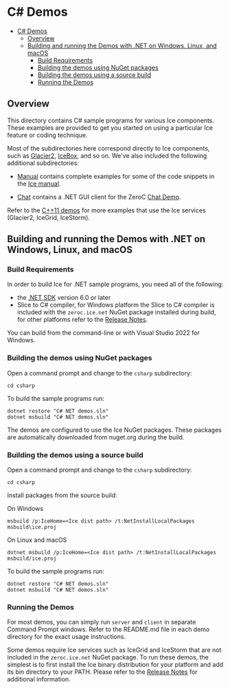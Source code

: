 # C# Demos

- [C# Demos](#c-demos)
  - [Overview](#overview)
  - [Building and running the Demos with .NET on Windows, Linux, and macOS](#building-and-running-the-demos-with-net-60-on-windows-linux-and-macos)
    - [Build Requirements](#build-requirements)
    - [Building the demos using NuGet packages](#building-the-demos-using-nuget-packages)
    - [Building the demos using a source build](#building-the-demos-using-a-source-build)
    - [Running the Demos](#running-the-demos)

## Overview

This directory contains C# sample programs for various Ice components. These
examples are provided to get you started on using a particular Ice feature or
coding technique.

Most of the subdirectories here correspond directly to Ice components, such as
[Glacier2](./Glacier2), [IceBox](./IceBox), and so on. We've also included the
following additional subdirectories:

- [Manual](./Manual) contains complete examples for some of the code snippets
in the [Ice manual][1].

- [Chat](./Chat) contains a .NET GUI client for the ZeroC [Chat Demo][2].

Refer to the [C++11 demos](../cpp11) for more examples that use the Ice services
(Glacier2, IceGrid, IceStorm).

## Building and running the Demos with .NET on Windows, Linux, and macOS

### Build Requirements

In order to build Ice for .NET sample programs, you need all of the following:

- the [.NET SDK][5] version 6.0 or later
- Slice to C# compiler, for Windows platform the Slice to C# compiler is included
  with the `zeroc.ice.net` NuGet package installed during build, for other platforms
  refer to the [Release Notes][6].

You can build from the command-line or with Visual Studio 2022 for Windows.

### Building the demos using NuGet packages

Open a command prompt and change to the `csharp` subdirectory:

```shell
cd csharp
```

To build the sample programs run:

```shell
dotnet restore "C# NET demos.sln"
dotnet msbuild "C# NET demos.sln"
```

The demos are configured to use the Ice NuGet packages. These packages are automatically
downloaded from nuget.org during the build.

### Building the demos using a source build

Open a command prompt and change to the `csharp` subdirectory:

```shell
cd csharp
```

Install packages from the source build:

On Windows

```shell
msbuild /p:IceHome=<Ice dist path> /t:NetInstallLocalPackages msbuild\ice.proj
```

On Linux and macOS

```shell
dotnet msbuild /p:IceHome=<Ice dist path> /t:NetInstallLocalPackages msbuild/ice.proj
```

To build the sample programs run:

```shell
dotnet restore "C# NET demos.sln"
dotnet msbuild "C# NET demos.sln"
```

### Running the Demos

For most demos, you can simply run `server` and `client` in separate Command
Prompt windows.  Refer to the README.md file in each demo directory for the
exact usage instructions.

Some demos require Ice services such as IceGrid and IceStorm that are not
included in the `zeroc.ice.net` NuGet package. To run these demos, the simplest
is to first install the Ice binary distribution for your platform  and add its bin
directory to your PATH. Please refer to the [Release Notes][6] for additional information.

[1]: https://doc.zeroc.com/ice/3.7/introduction
[2]: https://doc.zeroc.com/technical-articles/general-topics/chat-demo
[3]: https://marketplace.visualstudio.com/items?itemName=ZeroCInc.IceBuilder
[4]: https://doc.zeroc.com/ice/3.7/release-notes/using-the-windows-binary-distributions
[5]: https://download/dotnet/6.0
[6]: https://doc.zeroc.com/rel/ice-releases/ice-3-7/ice-3-7-10-release-notes
